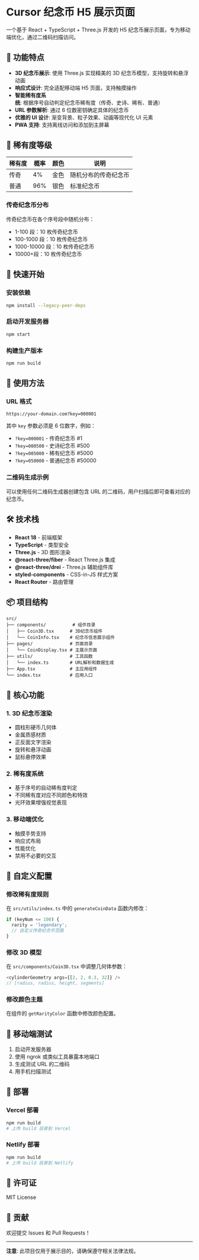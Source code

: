 # Cursor 纪念币 H5 展示页面

一个基于 React + TypeScript + Three.js 开发的 H5 纪念币展示页面，专为移动端优化，通过二维码扫描访问。

## 🌟 功能特点

- **3D 纪念币展示**: 使用 Three.js 实现精美的 3D 纪念币模型，支持旋转和悬浮动画
- **响应式设计**: 完全适配移动端 H5 页面，支持触摸操作
- **智能稀有度系统**: 根据序号自动判定纪念币稀有度（传奇、史诗、稀有、普通）
- **URL 参数解析**: 通过 6 位数密钥确定具体的纪念币
- **优雅的 UI 设计**: 渐变背景、粒子效果、动画等现代化 UI 元素
- **PWA 支持**: 支持离线访问和添加到主屏幕

## 🎨 稀有度等级

| 稀有度 | 概率 | 颜色 | 说明                 |
| ------ | ---- | ---- | -------------------- |
| 传奇   | 4%   | 金色 | 随机分布的传奇纪念币 |
| 普通   | 96%  | 银色 | 标准纪念币           |

### 传奇纪念币分布

传奇纪念币在各个序号段中随机分布：

- 1-100 段：10 枚传奇纪念币
- 100-1000 段：10 枚传奇纪念币
- 1000-10000 段：10 枚传奇纪念币
- 10000+段：10 枚传奇纪念币

## 🚀 快速开始

### 安装依赖

```bash
npm install --legacy-peer-deps
```

### 启动开发服务器

```bash
npm start
```

### 构建生产版本

```bash
npm run build
```

## 📱 使用方法

### URL 格式

```
https://your-domain.com?key=000001
```

其中 `key` 参数必须是 6 位数字，例如：

- `?key=000001` - 传奇纪念币 #1
- `?key=000500` - 史诗纪念币 #500
- `?key=005000` - 稀有纪念币 #5000
- `?key=050000` - 普通纪念币 #50000

### 二维码生成示例

可以使用任何二维码生成器创建包含 URL 的二维码，用户扫描后即可查看对应的纪念币。

## 🛠 技术栈

- **React 18** - 前端框架
- **TypeScript** - 类型安全
- **Three.js** - 3D 图形渲染
- **@react-three/fiber** - React Three.js 集成
- **@react-three/drei** - Three.js 辅助组件库
- **styled-components** - CSS-in-JS 样式方案
- **React Router** - 路由管理

## 📦 项目结构

```
src/
├── components/          # 组件目录
│   ├── Coin3D.tsx      # 3D纪念币组件
│   └── CoinInfo.tsx    # 纪念币信息展示组件
├── pages/              # 页面目录
│   └── CoinDisplay.tsx # 主展示页面
├── utils/              # 工具函数
│   └── index.ts        # URL解析和数据生成
├── App.tsx             # 主应用组件
└── index.tsx           # 应用入口
```

## 🎯 核心功能

### 1. 3D 纪念币渲染

- 圆柱形硬币几何体
- 金属质感材质
- 正反面文字渲染
- 旋转和悬浮动画
- 鼠标悬停效果

### 2. 稀有度系统

- 基于序号的自动稀有度判定
- 不同稀有度对应不同颜色和特效
- 光环效果增强视觉表现

### 3. 移动端优化

- 触摸手势支持
- 响应式布局
- 性能优化
- 禁用不必要的交互

## 🔧 自定义配置

### 修改稀有度规则

在 `src/utils/index.ts` 中的 `generateCoinData` 函数内修改：

```typescript
if (keyNum <= 100) {
  rarity = 'legendary';
  // 自定义传奇纪念币范围
}
```

### 修改 3D 模型

在 `src/components/Coin3D.tsx` 中调整几何体参数：

```typescript
<cylinderGeometry args={[2, 2, 0.3, 32]} />
// [radius, radius, height, segments]
```

### 修改颜色主题

在组件的 `getRarityColor` 函数中修改颜色配置。

## 📱 移动端测试

1. 启动开发服务器
2. 使用 ngrok 或类似工具暴露本地端口
3. 生成测试 URL 的二维码
4. 用手机扫描测试

## 🚀 部署

### Vercel 部署

```bash
npm run build
# 上传 build 目录到 Vercel
```

### Netlify 部署

```bash
npm run build
# 上传 build 目录到 Netlify
```

## 📄 许可证

MIT License

## 🤝 贡献

欢迎提交 Issues 和 Pull Requests！

---

**注意**: 此项目仅用于展示目的，请确保遵守相关法律法规。
